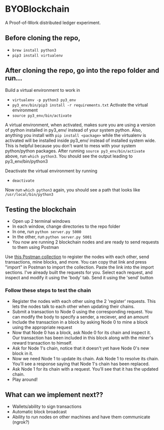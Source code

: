 # BYOBlockchain
A Proof-of-Work distributed ledger experiment.

## Before cloning the repo,
* `brew install python3`
* `pip3 install virtualenv`

## After cloning the repo, go into the repo folder and run...
Build a virtual environment to work in
* `virtualenv -p python3 py3_env`
* `py3_env/bin/pip3 install -r requirements.txt`
Activate the virtual environment
* `source py3_env/bin/activate`

A virtual environment, when activated, makes sure you are using a version of python installed in py3_env/ instead of your system python. Also, anything you install with `pip install <package>` while the virtualenv is activated will be installed inside py3_env/ instead of installed system wide. This is helpful because you don't want to mess with your system python/python packages.
After running `source py3_env/bin/activate` above, run `which python3`. You should see the output leading to py3_env/bin/python3
  
Deactivate the virtual environment by running
* `deactivate`

Now run `which python3` again, you should see a path that looks like `/usr/local/bin/python3`

## Testing the blockchain
* Open up 2 terminal windows
* In each window, change directories to the repo folder
* In one, run `python server.py 5000`
* In the other, run `python server.py 5001`
* You now are running 2 blockchain nodes and are ready to send requests to them using Postman

Use [this Postman collection](https://www.getpostman.com/collections/08f4b1a53dc757bb1c6a) to register the nodes with each other, send transactions, mine blocks, and more. You can copy that link and press "import" in Postman to import the collection. Paste the link into the import sections. I've already built the requests for you.
Select each request, and inspect and modify it using the 'body' tab. Send it using the 'send' button

### Follow these steps to test the chain
* Register the nodes with each other using the 2 'register' requests. This lets the nodes talk to each other when updating their chains.
* Submit a transaction to Node 0 using the corresponding request. You can modify the body to specify a sender, a reciever, and an amount
* Include the transaction in a block by asking Node 0 to mine a block using the appropriate request
* Now that Node 0 has a block, ask Node 0 for its chain and inspect it. Our transaction has been included in this block along with the miner's reward transaction to himself.
* Ask for Node 1's chain, notice that it doesn't yet have Node 0's new block in it.
* Now we need Node 1 to update its chain. Ask Node 1 to resolve its chain. You'll see a response saying that Node 1's chain has been replaced.
* Ask Node 1 for its chain with a request. You'll see that it has the updated chain.
* Play around!

## What can we implement next??
* Wallets/ability to sign transactions
* Automatic block broadcast
* Ability to run nodes on other machines and have them communicate (ngrok?)
